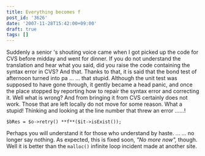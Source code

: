 ```yaml
---
title: Everything becomes f
post_id: '3626'
date: '2007-11-28T15:42:00+09:00'
draft: true
tags: []
---
```


Suddenly a senior 's shouting voice came when I got picked up the code for CVS before midday and went for dinner. If you do not understand the translation and hear what you said, did you raise the code containing the syntax error in CVS? And that. Thanks to that, it is said that the bond test of afternoon turned into pa ... ... that stupid. Although the unit test was supposed to have gone through, it gently became a head panic, and once the place stopped by reporting how to repair the syntax error and correcting it. Well what is wrong? And from bringing it from CVS certainly does not work. Those that are left locally do not move for some reason. What a stupid! Thinking and looking at the line number that threw an error ......!

```
$bRes = $o->retry() **f**($it->isExist()); 

```

Perhaps you will understand it for those who understand by haste. ... ... no longer say nothing. As expected, this is fixed soon, _"No more now",_ though. Well it is better than the `malloc()` infinite loop incident made at another site.
